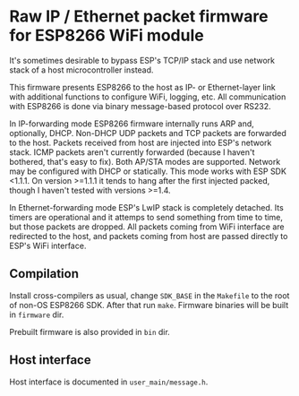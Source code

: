 # Raw IP / Ethernet packet firmware for ESP8266 WiFi module

It's sometimes desirable to bypass ESP's TCP/IP stack and use network stack
of a host microcontroller instead.

This firmware presents ESP8266 to the host as IP- or Ethernet-layer link
with additional functions to configure WiFi, logging, etc. All communication
with ESP8266 is done via binary message-based protocol over RS232.

In IP-forwarding mode ESP8266 firmware internally runs ARP and, optionally,
DHCP. Non-DHCP UDP packets and TCP packets are forwarded to the host. Packets
received from host are injected into ESP's network stack. ICMP packets aren't
currently forwarded (because I haven't bothered, that's easy to fix).
Both AP/STA modes are supported. Network may be configured with DHCP or
statically. This mode works with ESP SDK <1.1.1. On version >=1.1.1 it tends
to hang after the first injected packed, though I haven't tested with
versions >=1.4.

In Ethernet-forwarding mode ESP's LwIP stack is completely detached. Its timers
are operational and it attemps to send something from time to time, but those
packets are dropped. All packets coming from WiFi interface are redirected to
the host, and packets coming from host are passed directly to ESP's WiFi
interface.

## Compilation

Install cross-compilers as usual, change `SDK_BASE` in the `Makefile` to the
root of non-OS ESP8266 SDK. After that run `make`. Firmware binaries will be
built in `firmware` dir.

Prebuilt firmware is also provided in `bin` dir.

## Host interface

Host interface is documented in `user_main/message.h`.
